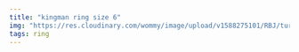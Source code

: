 ```yaml
---
title: "kingman ring size 6"
img: "https://res.cloudinary.com/wommy/image/upload/v1588275101/RBJ/turquoise/kingman/1_nenqad.jpg"
tags: ring
---
```

